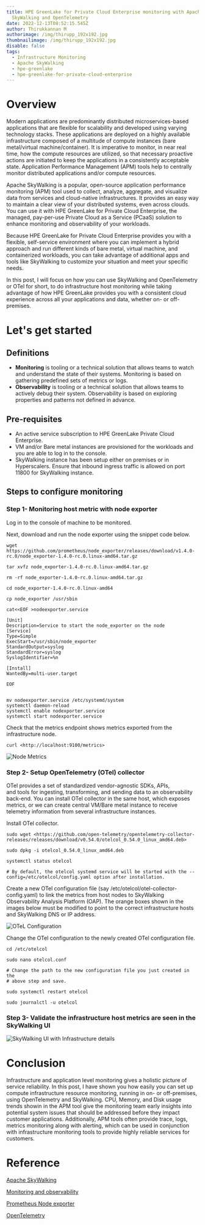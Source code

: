 ```yaml
---
title: HPE GreenLake for Private Cloud Enterprise monitoring with Apache
  SkyWalking and OpenTelemetry
date: 2022-12-13T08:52:15.545Z
author: Thirukkannan M
authorimage: /img/thirupp_192x192.jpg
thumbnailimage: /img/thirupp_192x192.jpg
disable: false
tags:
  - Infrastructure Monitoring
  - Apache SkyWalking
  - hpe-greenlake
  - hpe-greenlake-for-private-cloud-enterprise
---
```

# **Overview**

Modern applications are predominantly distributed microservices-based applications that are flexible for scalability and developed using varying technology stacks. These applications are deployed on a highly available infrastructure composed of a multitude of compute instances (bare metal/virtual machine/container). It is imperative to monitor, in near real time, how the compute resources are utilized, so that necessary proactive actions are initiated to keep the applications in a consistently acceptable state. Application Performance Management (APM) tools help to centrally monitor distributed applications and/or compute resources.

Apache SkyWalking is a popular, open-source application performance monitoring (APM) tool used to collect, analyze, aggregate, and visualize data from services and cloud-native infrastructures. It provides an easy way to maintain a clear view of your distributed systems, even across clouds. You can use it with HPE GreenLake for Private Cloud Enterprise, the managed, pay-per-use Private Cloud as a Service (PCaaS) solution to enhance monitoring and observability of your workloads.

Because HPE GreenLake for Private Cloud Enterprise provides you with a flexible, self-service environment where you can implement a hybrid approach and run different kinds of bare metal, virtual machine, and containerized workloads, you can take advantage of additional apps and tools like SkyWalking to customize your situation and meet your specific needs.

In this post, I will focus on how you can use SkyWalking and OpenTelemetry or OTel for short, to do infrastructure host monitoring while taking advantage of how HPE GreenLake provides you with a consistent cloud experience across all your applications and data, whether on- or off-premises.

# **L﻿et's get started**

## Definitions

* **Monitoring** is tooling or a technical solution that allows teams to watch and understand the state of their systems. Monitoring is based on gathering predefined sets of metrics or logs.
* **Observability** is tooling or a technical solution that allows teams to actively debug their system. Observability is based on exploring properties and patterns not defined in advance.

## **Pre-requisites**

* An active service subscription to HPE GreenLake Private Cloud Enterprise.
* VM and/or Bare metal instances are provisioned for the workloads and you are able to log in to the console.
* SkyWalking instance has been setup either on premises or in Hyperscalers. Ensure that inbound ingress traffic is allowed on port 11800 for SkyWalking instance.

## **Steps to configure monitoring**

### Step 1- Monitoring host metric with node exporter

Log in to the console of machine to be monitored.

Next, download and run the node exporter using the snippet code below.

```shell
wget https://github.com/prometheus/node_exporter/releases/download/v1.4.0-rc.0/node_exporter-1.4.0-rc.0.linux-amd64.tar.gz

tar xvfz node_exporter-1.4.0-rc.0.linux-amd64.tar.gz

rm -rf node_exporter-1.4.0-rc.0.linux-amd64.tar.gz

cd node_exporter-1.4.0-rc.0.linux-amd64

cp node_exporter /usr/sbin

cat<<EOF >nodeexporter.service

[Unit]
Description=Service to start the node_exporter on the node
[Service]
Type=Simple
ExecStart=/usr/sbin/node_exporter
StandardOutput=syslog
StandardError=syslog
SyslogIdentifier=%n

[Install]
WantedBy=multi-user.target

EOF


mv nodeexporter.service /etc/systemd/system
systemctl daemon-reload
systemctl enable nodexporter.service
systemctl start nodexporter.service
```

Check that the metrics endpoint shows metrics exported from the infrastructure node.

```shell
curl <http://localhost:9100/metrics>
```

![](/img/node_metrics.png "Node Metrics")

### Step 2- Setup OpenTelemetry (OTel) collector

OTel provides a set of standardized vendor-agnostic SDKs, APIs, and tools for ingesting, transforming, and sending data to an observability back-end. You can install OTel collector in the same host, which exposes metrics, or we can create central VM/Bare metal instance to receive telemetry information from several infrastructure instances.

Install OTel collector.

```shell
sudo wget <https://github.com/open-telemetry/opentelemetry-collector-releases/releases/download/v0.54.0/otelcol_0.54.0_linux_amd64.deb>

sudo dpkg -i otelcol_0.54.0_linux_amd64.deb

systemctl status otelcol

# By default, the otelcol systemd service will be started with the --config=/etc/otelcol/config.yaml option after installation.
```

Create a new OTel configuration file (say /etc/otelcol/otel-collector-config.yaml) to link the metrics from host nodes to SkyWalking Observability Analysis Platform (OAP). The orange boxes shown in the images below must be modified to point to the correct infrastructure hosts and SkyWalking DNS or IP address.

![](/img/otel_collector_configuration.png "OTeL Configuration")

Change the OTel configuration to the newly created OTel configuration file.

```shell
cd /etc/otelcol

sudo nano otelcol.conf

# Change the path to the new configuration file you just created in the 
# above step and save.

sudo systemctl restart otelcol

sudo journalctl -u otelcol
```

### Step 3- Validate the infrastructure host metrics are seen in the SkyWalking UI

![](/img/skywalking_vm_monitoring.png "SkyWalking UI with Infrastructure details")

# **Conclusion**

Infrastructure and application level monitoring gives a holistic picture of service reliability. In this post, I have shown you how easily you can set up compute infrastructure resource monitoring, running in on- or off-premises, using OpenTelemetry and SkyWalking. CPU, Memory, and Disk usage trends showin in the APM tool give the monitoring team early insights into potential system issues that should be addressed before they impact customer applications. Additionally, APM tools often provide trace, logs, metrics monitoring along with alerting, which can be used in conjunction with infrastructure monitoring tools to provide highly reliable services for customers.

# **Reference**

[Apache SkyWalking](https://skywalking.apache.org/docs/main/v9.3.0/en/concepts-and-designs/overview/)

[Monitoring and observability](https://cloud.google.com/architecture/devops/devops-measurement-monitoring-and-observability)﻿

[Prometheus Node exporter](https://prometheus.io/docs/guides/node-exporter/)

[OpenTelemetry](https://opentelemetry.io/)